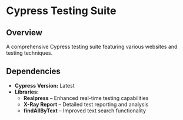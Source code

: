# Cypress Testing Suite

## Overview
A comprehensive Cypress testing suite featuring various websites and testing techniques.

## Dependencies
- **Cypress Version:** Latest
- **Libraries:**
  - **Realpress** – Enhanced real-time testing capabilities
  - **X-Ray Report** – Detailed test reporting and analysis
  - **findAllByText** – Improved text search functionality
